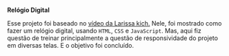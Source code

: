 **Relógio Digital**

Esse projeto foi baseado no [ vídeo da Larissa kich.](https://youtu.be/GK0ok3ZCXwM)
Nele, foi mostrado como fazer um relógio digital, usando `HTML`, `CSS` e `JavaScript`. 
Mas, aqui fiz questão de treinar principalmente a questão de responsividade do projeto em diversas telas. E o objetivo foi concluído. 
